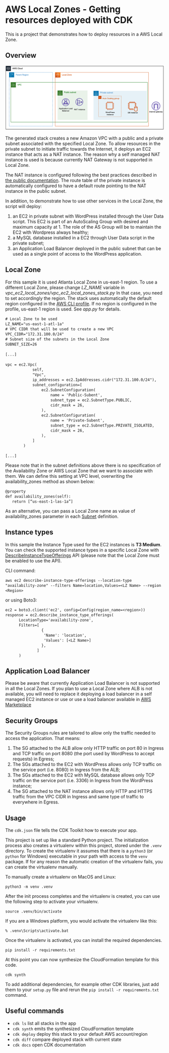 # AWS Local Zones - Getting resources deployed with CDK

This is a project that demonstrates how to deploy resources in a AWS Local Zone.

## Overview

![alt text](./architecture.png "AWS Local Zone with CDK")

The generated stack creates a new Amazon VPC with a public and a private subnet associated with the specified Local Zone.
To allow resources in the private subnet to initiate traffic towards the Internet, it deploys an EC2 instance that acts as a NAT instance. The reason why a self managed NAT instance is used is because currently NAT Gateway is not supported in Local Zone.

The NAT instance is configured following the best practices described in [the public documentation](https://docs.aws.amazon.com/vpc/latest/userguide/VPC_NAT_Instance.html#basics). The route table of the private instance is automatically configured to have a default route pointing to the NAT instance in the public subnet.

In addition, to demonstrate how to use other services in the Local Zone, the script will deploy:

1. an EC2 in private subnet with WordPress installed through the User Data script. This EC2 is part of an AutoScaling Group with desired and maximum capacity at 1. The role of the AS Group will be to maintain the EC2 with Wordpress always healthy;
2. a MySQL database installed in a EC2 through User Data script in the private subnet;
3. an Application Load Balancer deployed in the public subnet that can be used as a single point of access to the WordPress application.

## Local Zone

For this sample it is used Atlanta Local Zone in us-east-1 region. 
To use a different Local Zone, please change *LZ_NAME* variable in *vpc_ec2_local_zones/vpc_ec2_local_zones_stack.py* 
In that case, you need to set accordingly the region. The stack uses automatically the default region configured in the [AWS CLI profile](https://docs.aws.amazon.com/cli/latest/userguide/cli-configure-quickstart.html#cli-configure-quickstart-region). If no region is configured in the profile, us-east-1 region is used. See *app.py* for details.


```
# Local Zone to be used
LZ_NAME="us-east-1-atl-1a"
# VPC CIDR that will be used to create a new VPC
VPC_CIDR="172.31.100.0/24"
# Subnet size of the subnets in the Local Zone
SUBNET_SIZE=26

[...]

vpc = ec2.Vpc(
            self, 
            "Vpc",
            ip_addresses = ec2.IpAddresses.cidr("172.31.100.0/24"),
            subnet_configuration=[
                ec2.SubnetConfiguration(
                    name = 'Public-Subent',
                    subnet_type = ec2.SubnetType.PUBLIC,
                    cidr_mask = 26,
                ),
                ec2.SubnetConfiguration(
                    name = 'Private-Subent',
                    subnet_type = ec2.SubnetType.PRIVATE_ISOLATED,
                    cidr_mask = 26,
                ),
            ]       
        )

[...]
```
Please note that in the subnet definitions above there is no specification of the Availability Zone or AWS Local Zone that we want to associate with them. We can define this setting at VPC level, overwriting the availability_zones method as shown below: 

```
@property
def availability_zones(self):
   return [“us-east-1-las-1a”] 
```

As an alternative, you can pass a Local Zone name as value of availability_zones parameter in each [Subnet](https://docs.aws.amazon.com/cdk/api/v1/python/aws_cdk.aws_ec2/Subnet.html) definition.


## Instance types

In this sample the Instance Type used for the EC2 instances is **T3 Medium**.
You can check the supported instance types in a specific Local Zone with [DescribeInstanceTypeOfferings](https://docs.aws.amazon.com/AWSEC2/latest/APIReference/API_DescribeInstanceTypeOfferings.html) API (please note that the Local Zone must be enabled to use the API).

CLI command:

```
aws ec2 describe-instance-type-offerings --location-type "availability-zone" --filters Name=location,Values=<LZ Name> --region <Region>
```

or using Boto3:

```
ec2 = boto3.client('ec2', config=Config(region_name=<region>))
response = ec2.describe_instance_type_offerings(
      LocationType='availability-zone',
      Filters=[
                {
                 'Name': 'location',
                 'Values': [<LZ Name>]
                },
              ]
      )
```

## Application Load Balancer

Please be aware that currently Application Load Balancer is not supported in all the Local Zones. If you plan to use a Local Zone where ALB is not available, you will need to replace it deploying a load balancer in a self managed EC2 instance or use or use a load balancer available in [AWS Marketplace](https://aws.amazon.com/marketplace)

## Security Groups

The Security Groups rules are tailored to allow only the traffic needed to access the application. That means:

1. The SG attached to the ALB allow only HTTP traffic on port 80 in Ingress and TCP traffic on port 8080 (the port used by WordPress to accept requests) in Egress;
2. The SGs attached to the EC2 with WordPress allows only TCP traffic on the service port (i.e. 8080) in Ingress from the ALB;
3. The SGs attached to the EC2 with MySQL database allows only TCP traffic on the service port (i.e. 3306) in Ingress from the WordPress instance;
4. The SG attached to the NAT instance allows only HTTP and HTTPS traffic from the VPC CIDR in Ingress and same type of traffic to everywhere in Egress.

## Usage

The `cdk.json` file tells the CDK Toolkit how to execute your app.

This project is set up like a standard Python project.  The initialization
process also creates a virtualenv within this project, stored under the `.venv`
directory.  To create the virtualenv it assumes that there is a `python3`
(or `python` for Windows) executable in your path with access to the `venv`
package. If for any reason the automatic creation of the virtualenv fails,
you can create the virtualenv manually.

To manually create a virtualenv on MacOS and Linux:

```
python3 -m venv .venv
```

After the init process completes and the virtualenv is created, you can use the following
step to activate your virtualenv.

```
source .venv/bin/activate
```

If you are a Windows platform, you would activate the virtualenv like this:

```
% .venv\Scripts\activate.bat
```

Once the virtualenv is activated, you can install the required dependencies.

```
pip install -r requirements.txt
```

At this point you can now synthesize the CloudFormation template for this code.

```
cdk synth
```

To add additional dependencies, for example other CDK libraries, just add
them to your `setup.py` file and rerun the `pip install -r requirements.txt`
command.

## Useful commands

* `cdk ls`          list all stacks in the app
* `cdk synth`       emits the synthesized CloudFormation template
* `cdk deploy`      deploy this stack to your default AWS account/region
* `cdk diff`        compare deployed stack with current state
* `cdk docs`        open CDK documentation
